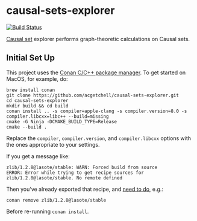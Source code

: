 # causal-sets-explorer
[![Build Status](https://travis-ci.org/acgetchell/causal-sets-explorer.svg?branch=master)](https://travis-ci.org/acgetchell/causal-sets-explorer)

[Causal set][3] explorer performs graph-theoretic calculations on Causal sets.

## Initial Set Up
This project uses the [Conan C/C++ package manager][1]. To get started on MacOS,
for example, do:

~~~
brew install conan
git clone https://github.com/acgetchell/causal-sets-explorer.git
cd causal-sets-explorer
mkdir build && cd build
conan install .. -s compiler=apple-clang -s compiler.version=8.0 -s compiler.libcxx=libc++ --build=missing
cmake -G Ninja -DCMAKE_BUILD_TYPE=Release
cmake --build .
~~~

Replace the `compiler`, `compiler.version`, and `compiler.libcxx` options with
the ones appropriate to your settings.

If you get a message like:

~~~
zlib/1.2.8@lasote/stable: WARN: Forced build from source
ERROR: Error while trying to get recipe sources for zlib/1.2.8@lasote/stable. No remote defined
~~~

Then you've already exported that recipe, and [need to do][2], e.g.:

~~~
conan remove zlib/1.2.8@lasote/stable
~~~

Before re-running `conan install`.

[1]: https://www.conan.io
[2]: https://github.com/conan-io/conan/issues/1067#issuecomment-284219916
[3]: https://en.wikipedia.org/wiki/Causal_sets
